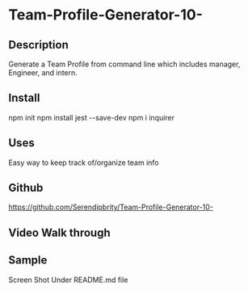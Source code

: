# Team-Profile-Generator-10-

## Description
Generate a Team Profile from command line which includes manager, Engineer, and intern.

## Install
npm init
npm install jest --save-dev
npm i inquirer

## Uses
Easy way to keep track of/organize team info

## Github
https://github.com/Serendipbrity/Team-Profile-Generator-10-

## Video Walk through


## Sample
Screen Shot Under README.md file


